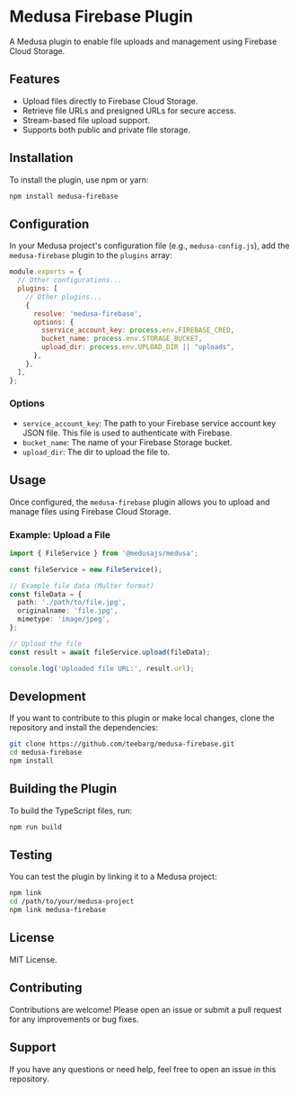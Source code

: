 # Medusa Firebase Plugin

A Medusa plugin to enable file uploads and management using Firebase Cloud Storage.

## Features

* Upload files directly to Firebase Cloud Storage.
* Retrieve file URLs and presigned URLs for secure access.
* Stream-based file upload support.
* Supports both public and private file storage.

## Installation

To install the plugin, use npm or yarn:

```bash
npm install medusa-firebase
```

## Configuration

In your Medusa project's configuration file (e.g., `medusa-config.js`), add the `medusa-firebase` plugin to the `plugins` array:

```js
module.exports = {
  // Other configurations...
  plugins: [
    // Other plugins...
    {
      resolve: 'medusa-firebase',
      options: {
        sservice_account_key: process.env.FIREBASE_CRED,
        bucket_name: process.env.STORAGE_BUCKET,
        upload_dir: process.env.UPLOAD_DIR || "uploads",
      },
    },
  ],
};
```

### Options

* `service_account_key`: The path to your Firebase service account key JSON file. This file is used to authenticate with Firebase.
* `bucket_name`: The name of your Firebase Storage bucket.
* `upload_dir`: The dir to upload the file to.


## Usage

Once configured, the `medusa-firebase` plugin allows you to upload and manage files using Firebase Cloud Storage.

### Example: Upload a File

```typescript
import { FileService } from '@medusajs/medusa';

const fileService = new FileService();

// Example file data (Multer format)
const fileData = {
  path: './path/to/file.jpg',
  originalname: 'file.jpg',
  mimetype: 'image/jpeg',
};

// Upload the file
const result = await fileService.upload(fileData);

console.log('Uploaded file URL:', result.url);
```

## Development

If you want to contribute to this plugin or make local changes, clone the repository and install the dependencies:

```bash
git clone https://github.com/teebarg/medusa-firebase.git
cd medusa-firebase
npm install
```

## Building the Plugin

To build the TypeScript files, run:

```bash
npm run build
```

## Testing

You can test the plugin by linking it to a Medusa project:

```bash
npm link
cd /path/to/your/medusa-project
npm link medusa-firebase
```

## License

MIT License.

## Contributing

Contributions are welcome! Please open an issue or submit a pull request for any improvements or bug fixes.

## Support

If you have any questions or need help, feel free to open an issue in this repository.